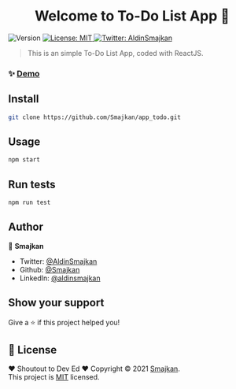 <h1 align="center">Welcome to To-Do List App 👋</h1>
<p>
  <img alt="Version" src="https://img.shields.io/badge/version-0.1.0-blue.svg?cacheSeconds=2592000" />
  <a href="https://opensource.org/licenses/MIT" target="_blank">
    <img alt="License: MIT" src="https://img.shields.io/badge/License-MIT-yellow.svg" />
  </a>
  <a href="https://twitter.com/AldinSmajkan" target="_blank">
    <img alt="Twitter: AldinSmajkan" src="https://img.shields.io/twitter/follow/AldinSmajkan.svg?style=social" />
  </a>
</p>

> This is an simple To-Do List App, coded with ReactJS.

### ✨ [Demo](localhost:3000)

## Install

```sh
git clone https://github.com/Smajkan/app_todo.git
```

## Usage

```sh
npm start
```

## Run tests

```sh
npm run test
```

## Author

👤 **Smajkan**

* Twitter: [@AldinSmajkan](https://twitter.com/AldinSmajkan)
* Github: [@Smajkan](https://github.com/Smajkan)
* LinkedIn: [@aldinsmajkan](https://linkedin.com/in/aldinsmajkan)

## Show your support

Give a ⭐️ if this project helped you!

## 📝 License
❤️ Shoutout to Dev Ed ❤️
Copyright © 2021 [Smajkan](https://github.com/Smajkan).<br />
This project is [MIT](https://opensource.org/licenses/MIT) licensed.


